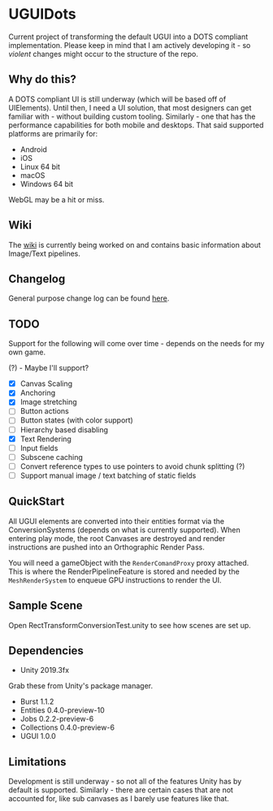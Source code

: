 # UGUIDots

Current project of transforming the default UGUI into a DOTS compliant implementation. Please keep in mind that I am
actively developing it - so _violent_ changes might occur to the structure of the repo.

## Why do this?
A DOTS compliant UI is still underway (which will be based off of UIElements). Until then, I need a UI solution,
that most designers can get familiar with - without building custom tooling. Similarly - one that has the performance
capabilities for both mobile and desktops. That said supported platforms are primarily for:

* Android
* iOS
* Linux 64 bit
* macOS
* Windows 64 bit

WebGL may be a hit or miss.

## Wiki
The [wiki](Wiki/TableOfContents.md) is currently being worked on and contains basic information about Image/Text pipelines.

## Changelog
General purpose change log can be found [here](CHANGELOG.md).

## TODO

Support for the following will come over time - depends on the needs for my own game.

(?) - Maybe I'll support?

* [x] Canvas Scaling
* [x] Anchoring
* [x] Image stretching
* [ ] Button actions
* [ ] Button states (with color support)
* [ ] Hierarchy based disabling
* [x] Text Rendering
* [ ] Input fields
* [ ] Subscene caching
* [ ] Convert reference types to use pointers to avoid chunk splitting (?)
* [ ] Support manual image / text batching of static fields

## QuickStart

All UGUI elements are converted into their entities format via the ConversionSystems (depends on what is currently supported).
When entering play mode, the root Canvases are destroyed and render instructions are pushed into an Orthographic Render Pass.

You will need a gameObject with the `RenderComandProxy` proxy attached. This is where the RenderPipelineFeature is stored
and needed by the `MeshRenderSystem` to enqueue GPU instructions to render the UI.

## Sample Scene

Open RectTransformConversionTest.unity to see how scenes are set up.

## Dependencies

* Unity 2019.3fx

Grab these from Unity's package manager.

* Burst 1.1.2
* Entities 0.4.0-preview-10
* Jobs 0.2.2-preview-6
* Collections 0.4.0-preview-6
* UGUI 1.0.0

## Limitations
Development is still underway - so not all of the features Unity has by default is supported. Similarly - there are certain
cases that are not accounted for, like sub canvases as I barely use features like that.
